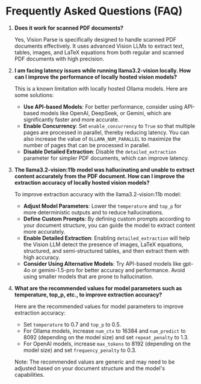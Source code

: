 # Frequently Asked Questions (FAQ)

1. **Does it work for scanned PDF documents?**

    Yes, Vision Parse is specifically designed to handle scanned PDF documents effectively. It uses advanced Vision LLMs to extract text, tables, images, and LaTeX equations from both regular and scanned PDF documents with high precision.

2. **I am facing latency issues while running llama3.2-vision locally. How can I improve the performance of locally hosted vision models?**

    This is a known limitation with locally hosted Ollama models. Here are some solutions:

    - **Use API-based Models**: For better performance, consider using API-based models like OpenAI, DeepSeek, or Gemini, which are significantly faster and more accurate.
    - **Enable Concurrency**: Set `enable_concurrency` to `True` so that multiple pages are processed in parallel, thereby reducing latency. You can also increase the value of `OLLAMA_NUM_PARALLEL` to maximize the number of pages that can be processed in parallel.
    - **Disable Detailed Extraction**: Disable the `detailed_extraction` parameter for simpler PDF documents, which can improve latency.

3. **The llama3.2-vision:11b model was hallucinating and unable to extract content accurately from the PDF document. How can I improve the extraction accuracy of locally hosted vision models?**

    To improve extraction accuracy with the llama3.2-vision:11b model:

    - **Adjust Model Parameters**: Lower the `temperature` and `top_p` for more deterministic outputs and to reduce hallucinations.
    - **Define Custom Prompts**: By defining custom prompts according to your document structure, you can guide the model to extract content more accurately.
    - **Enable Detailed Extraction**: Enabling `detailed_extraction` will help the Vision LLM detect the presence of images, LaTeX equations, structured, and semi-structured tables, and then extract them with high accuracy.
    - **Consider Using Alternative Models**: Try API-based models like gpt-4o or gemini-1.5-pro for better accuracy and performance. Avoid using smaller models that are prone to hallucination.

4. **What are the recommended values for model parameters such as temperature, top_p, etc., to improve extraction accuracy?**

    Here are the recommended values for model parameters to improve extraction accuracy:
    - Set `temperature` to 0.7 and `top_p` to 0.5.
    - For Ollama models, increase `num_ctx` to 16384 and `num_predict` to 8092 (depending on the model size) and set `repeat_penalty` to 1.3.
    - For OpenAI models, increase `max_tokens` to 8192 (depending on the model size) and set `frequency_penalty` to 0.3.

    Note: The recommended values are generic and may need to be adjusted based on your document structure and the model's capabilities.
